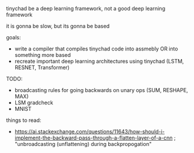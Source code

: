 tinychad be a deep learning framework, not a good deep learning framework

it is gonna be slow, but its gonna be based

goals: 
  - write a compiler that compiles tinychad code into assmebly OR into something more based
  - recreate important deep learning architectures using tinychad (LSTM, RESNET, Transformer)

TODO: 
  - broadcasting rules for going backwards on unary ops (SUM, RESHAPE, MAX)
  - LSM gradcheck
  - MNIST


things to read: 
   - https://ai.stackexchange.com/questions/11643/how-should-i-implement-the-backward-pass-through-a-flatten-layer-of-a-cnn
          ; "unbroadcasting (unflattening) during backpropogation"



